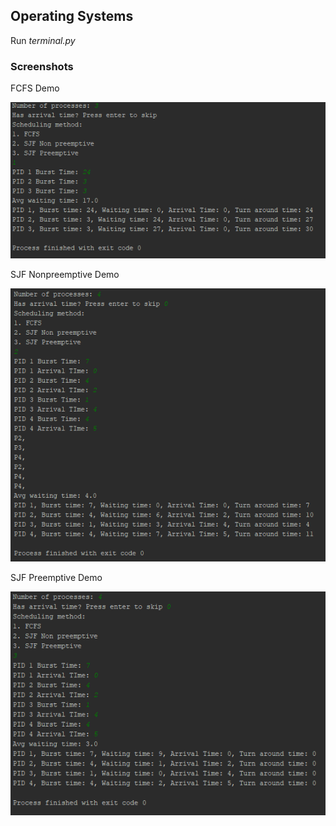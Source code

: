 ## Operating Systems
Run *terminal.py*
### Screenshots
FCFS Demo

![FCFS Demo](img/01.PNG)

SJF Nonpreemptive Demo

![SJF Nonpreemptive Demo](img/02.PNG)

SJF Preemptive Demo

![SJF Preemptive Demo](img/03.PNG)